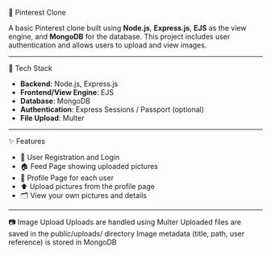 📌 Pinterest Clone

A basic Pinterest clone built using **Node.js**, **Express.js**, **EJS** as the view engine, and **MongoDB** for the database.
This project includes user authentication and allows users to upload and view images.

---
🔧 Tech Stack

- **Backend**: Node.js, Express.js
- **Frontend/View Engine**: EJS
- **Database**: MongoDB
- **Authentication**: Express Sessions / Passport (optional)
- **File Upload**: Multer

---
✨ Features

- 🔐 User Registration and Login
- 🏠 Feed Page showing uploaded pictures
- 👤 Profile Page for each user
- ⬆️ Upload pictures from the profile page
- 🗂️ View your own pictures and details

---
📷 Image Upload
Uploads are handled using Multer
Uploaded files are saved in the public/uploads/ directory
Image metadata (title, path, user reference) is stored in MongoDB



